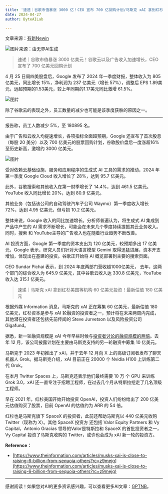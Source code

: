 ```yaml
---
title: '速递｜谷歌市值暴涨 3000 亿！CEO 宣布 700 亿回购计划/马斯克 xAI 拿到红杉美国等机构 60 亿投资！最新估值 180 亿'
date: 2024-04-27
author: ByteAILab

---
```


文章来源：[有新Newin](https://www.aixinzhijie.com/article/6845558)

![图片来源：由无界AI生成](https://appserversrc.8btc.cn/upload/3B33CB85B496C0CB6FBA4C2BD79320AD/1714094266318/FjSvda1v2b1aSA9jyz0zmH9_LwrV.png)

>速递｜谷歌市值暴涨 3000 亿美元！谷歌云以及广告收入加速增长，CEO 宣布了 700 亿美元回购计划

4 月 25 日周四美股盘后，Google 发布了 2024 年一季度财报，整体收入为 805 亿美元，同比增长 15%，净利润为 237 亿美元（增长 57%），调整后 EPS 1.89美元，远超预期的1.53美元，较上年同期的1.17美元同比激增 61.5%。

![图片](https://appserversrc.8btc.cn/Fnsg9sUs3cFNzKOElC3B4mBue3aY)

除了谷歌云的表现之外，员工数量的减少也可能是该季度获胜的原因之一。

---
 报告称，员工人数减少 5%，至 180895 名。

由于广告和云收入均提速增长，各项指标全面超预期，Google 还宣布了首次股息（每股 20 美分）以及 700 亿美元的股票回购计划，谷歌股价盘后一度涨超16%至历史新高，激增约 3000 亿美元。

![图片](https://appserversrc.8btc.cn/FppcsaAw0eW8KICjyPH4erUN3bmc)

受对依赖云基础设施、服务和应用程序的生成式 AI 工具的需求的推动，2024 年第一季度 Google Cloud 收入增长了 28%，达到 95.7 亿美元。

此外，谷歌搜索和其他收入在第一财季增长了 14.4%，达到 461.5 亿美元。 YouTube 收入同比增长 20%，达到 80.9 亿美元。

其他业务（包括该公司的自动驾驶汽车子公司 Waymo）第一季度收入增长 72%，达到 4.95 亿美元，但亏损 10.2 亿美元。

整体来说，Google 收入的同比加速增长。分析师普遍认为，将生成式 AI 集成到产品中产生的 AI 需求不断增长，可能会在未来几个季度持续提振其云业务收入。同时，搜索 和 YouTube主导的广告收入也在随着行业趋势不断改善。

AI 投资方面，Google 第一季度的资本支出为 120 亿美元，较预期多出 17 亿美元，Google 表示，研究人员们针对大语言模型 Gemini 取得迅猛进展，资本开支增加，体现出在基建的投资。谷歌正开始将 AI 概览部署到主要的搜索页面。

CEO Sundar Pichai 表示，到 2024 年底两部门营收超1000亿美元， 去年，这两个部门的综合收入为 645.9 亿美元，其中谷歌云收入达 330.8 亿美元，YouTube 收入达 315.1 亿美元。

>速递｜马斯克 xAI 拿到红杉美国等机构 60 亿美元投资！最新估值 180 亿美元

根据外媒 Information 消息，马斯克的 xAI 正在筹集 60 亿美元，最新估值 180 亿美元，红杉资本是参与 xAI 轮融资的投资者之一，预计将在未来两周内完成，其他潜在投资者还包括先前传闻的 Steve Jurvetson 以及风险投资公司 Gigafund。

据悉，新一轮融资规模是 xAI 今年早些时候与[投资者讨论的融资规模的两倍](http://mp.weixin.qq.com/s?__biz=Mzg3NDkyMTQ5Mw==&mid=2247491729&idx=1&sn=58c07702bc1f2626c4cc8fb5a09c5fd5&chksm=cecbcbebf9bc42fd7caeae92b74947e98b2dbed07120b90c5eab97b44c44a3263f1d541f490e&scene=21#wechat_redirect)。去年 12 月，该公司披露计划在主要由马斯克支持的另一轮融资中筹集 10 亿美元。

马斯克于 2023 年初推出了 xAI，并于去年 12 月向 X 上的高级订阅者发布了聊天机器人 Grok。据马斯克介绍，xAI 目前正在 20000 个 Nvidia H100 上训练第二代 Grok。

在本月 Twitter Spaces 上，马斯克还表示他们最终需要 10 万 个 GPU 来训练 Grok 3.0，xAI 还一直专注于招聘工程师，在过去几个月从特斯拉挖走了几名顶级工程师。

早在 2021 年，红杉美国开始开始投资 OpenAI，投资人们纷纷给出了 200 亿美元估值购买了股票，目前 OpenAI 的估值约为 ARR 的 54 倍。

红杉也是马斯克旗下 SpaceX 的投资者，此前还帮助马斯克以 440 亿美元收购 Twitter（现称为 X）。其他 SpaceX 投资方 还包括 Valor Equity Partners 和 Vy Capital，Antonio Gracias 领导的Valor是特斯拉和 SpaceX 的首批投资者之一，Vy Capital 投资了马斯克收购的 Twitter，或许也会成为 xAI 新一轮的投资方。

**Reference：**
- [https://www.theinformation.com/articles/musks-xai-is-close-to-raising-6-billion-from-sequoia-others?rc=z9mejq](https://www.theinformation.com/articles/musks-xai-is-close-to-raising-6-billion-from-sequoia-others?rc=z9mejq)
---
感谢阅读！如果您对AI的更多资讯感兴趣，可以查看更多AI文章：[GPTNB](https://gptnb.com)。